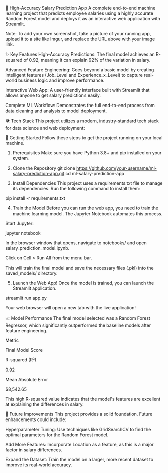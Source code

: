 🤖 High-Accuracy Salary Prediction App
A complete end-to-end machine learning project that predicts employee salaries using a highly accurate Random Forest model and deploys it as an interactive web application with Streamlit.

Note: To add your own screenshot, take a picture of your running app, upload it to a site like Imgur, and replace the URL above with your image link.

✨ Key Features
High-Accuracy Predictions: The final model achieves an R-squared of 0.92, meaning it can explain 92% of the variation in salary.

Advanced Feature Engineering: Goes beyond a basic model by creating intelligent features (Job_Level and Experience_x_Level) to capture real-world business logic and improve performance.

Interactive Web App: A user-friendly interface built with Streamlit that allows anyone to get salary predictions easily.

Complete ML Workflow: Demonstrates the full end-to-end process from data cleaning and analysis to model deployment.

🛠️ Tech Stack
This project utilizes a modern, industry-standard tech stack for data science and web deployment:

🚀 Getting Started
Follow these steps to get the project running on your local machine.

1. Prerequisites
Make sure you have Python 3.8+ and pip installed on your system.

2. Clone the Repository
git clone https://github.com/your-username/ml-salary-prediction-app.git
cd ml-salary-prediction-app

3. Install Dependencies
This project uses a requirements.txt file to manage its dependencies. Run the following command to install them:

pip install -r requirements.txt

4. Train the Model
Before you can run the web app, you need to train the machine learning model. The Jupyter Notebook automates this process.

Start Jupyter:

jupyter notebook

In the browser window that opens, navigate to notebooks/ and open salary_prediction_model.ipynb.

Click on Cell > Run All from the menu bar.

This will train the final model and save the necessary files (.pkl) into the saved_models/ directory.

5. Launch the Web App!
Once the model is trained, you can launch the Streamlit application.

streamlit run app.py

Your web browser will open a new tab with the live application!

📈 Model Performance
The final model selected was a Random Forest Regressor, which significantly outperformed the baseline models after feature engineering.

Metric

Final Model Score

R-squared (R²)

0.92

Mean Absolute Error

$8,542.65

This high R-squared value indicates that the model's features are excellent at explaining the differences in salary.

🌟 Future Improvements
This project provides a solid foundation. Future enhancements could include:

Hyperparameter Tuning: Use techniques like GridSearchCV to find the optimal parameters for the Random Forest model.

Add More Features: Incorporate Location as a feature, as this is a major factor in salary differences.

Expand the Dataset: Train the model on a larger, more recent dataset to improve its real-world accuracy.